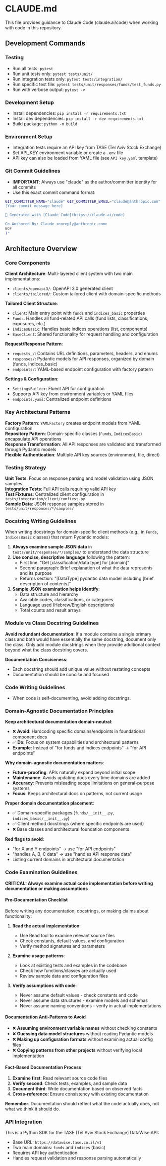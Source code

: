 # CLAUDE.md

This file provides guidance to Claude Code (claude.ai/code) when working with code in this repository.

## Development Commands

### Testing
- Run all tests: `pytest`
- Run unit tests only: `pytest tests/unit/`
- Run integration tests only: `pytest tests/integration/`
- Run specific test file: `pytest tests/unit/responses/funds/test_funds.py`
- Run with verbose output: `pytest -v`

### Development Setup
- Install dependencies: `pip install -r requirements.txt`
- Install dev dependencies: `pip install -r dev-requirements.txt`
- Build package: `python -m build`

### Environment Setup
- Integration tests require an API key from TASE (Tel Aviv Stock Exchange)
- Set API_KEY environment variable or create a `.env` file
- API key can also be loaded from YAML file (see `API key.yaml` template)

### Git Commit Guidelines
- **IMPORTANT**: Always use "claude" as the author/committer identity for all commits
- Use this exact commit command format:
```bash
GIT_COMMITTER_NAME="claude" GIT_COMMITTER_EMAIL="claude@anthropic.com" git commit --author="claude <claude@anthropic.com>" -m "$(cat <<'EOF'
[Your commit message here]

🤖 Generated with [Claude Code](https://claude.ai/code)

Co-Authored-By: Claude <noreply@anthropic.com>
EOF
)"
```

## Architecture Overview

### Core Components

**Client Architecture**: Multi-layered client system with two main implementations:
- `clients/openapi3/`: OpenAPI 3.0 generated client
- `clients/tailored/`: Custom tailored client with domain-specific methods

**Tailored Client Structure**:
- `Client`: Main entry point with `funds` and `indices_basic` properties
- `Funds`: Handles all fund-related API calls (fund lists, classifications, exposures, etc.)
- `IndicesBasic`: Handles basic indices operations (list, components)
- `BaseClient`: Shared functionality for request handling and configuration

**Request/Response Pattern**:
- `requests_/`: Contains URL definitions, parameters, headers, and enums
- `responses/`: Pydantic models for API responses, organized by domain (funds, indices_basic)
- `endpoints/`: YAML-based endpoint configuration with factory pattern

**Settings & Configuration**:
- `SettingsBuilder`: Fluent API for configuration
- Supports API key from environment variables or YAML files
- `endpoints.yaml`: Centralized endpoint definitions

### Key Architectural Patterns

**Factory Pattern**: `YAMLFactory` creates endpoint models from YAML configuration<br>
**Repository Pattern**: Domain-specific classes (`Funds`, `IndicesBasic`) encapsulate API operations<br>
**Response Transformation**: All API responses are validated and transformed through Pydantic models<br>
**Flexible Authentication**: Multiple API key sources (environment, file, direct)

### Testing Strategy

**Unit Tests**: Focus on response parsing and model validation using JSON samples<br>
**Integration Tests**: Full API calls requiring valid API key<br>
**Test Fixtures**: Centralized client configuration in `tests/integration/client/conftest.py`<br>
**Sample Data**: JSON response samples stored in `tests/unit/responses/*/samples/`<br>

### Docstring Writing Guidelines

When writing docstrings for domain-specific client methods (e.g., in `Funds`, `IndicesBasic` classes) that return Pydantic models:

1. **Always examine sample JSON data** in `tests/unit/responses/*/samples/` to understand the data structure
2. **Use concise, descriptive language** following the pattern:
   - First line: "Get [classification/data type] for [domain]"
   - Second paragraph: Brief explanation of what the data represents and its purpose
   - Returns section: "[DataType] pydantic data model including [brief description of contents]"
3. **Sample JSON examination helps identify**:
   - Data structure and hierarchy
   - Available codes, classifications, or categories
   - Language used (Hebrew/English descriptions)
   - Total counts and result arrays

### Module vs Class Docstring Guidelines

**Avoid redundant documentation**: If a module contains a single primary class and both would have essentially the same docstring, document only the class. Only add module docstrings when they provide additional context beyond what the class docstring covers.

**Documentation Conciseness**:
- Each docstring should add unique value without restating concepts
- Documentation should be concise and focused

### Code Writing Guidelines

- When code is self-documenting, avoid adding docstrings.

### Domain-Agnostic Documentation Principles

**Keep architectural documentation domain-neutral**:
- ❌ **Avoid**: Hardcoding specific domains/endpoints in foundational component docs
- ✅ **Do**: Focus on system capabilities and architectural patterns
- **Example**: Instead of "for funds and indices endpoints" → "for API endpoints"

**Why domain-agnostic documentation matters**:
- **Future-proofing**: APIs naturally expand beyond initial scope
- **Maintenance**: Avoids updating docs every time domains are added  
- **Accuracy**: Prevents misleading scope limitations on general-purpose systems
- **Focus**: Keeps architectural docs on patterns, not current usage

**Proper domain documentation placement**:
- ✅ Domain-specific packages (`funds/__init__.py`, `indices_basic/__init__.py`)
- ✅ Client method docstrings (where specific endpoints are used)
- ❌ Base classes and architectural foundation components

**Red flags to avoid**:
- "for X and Y endpoints" → use "for API endpoints"
- "handles A, B, C data" → use "handles API response data" 
- Listing current domains in architectural documentation

### Code Examination Guidelines

**CRITICAL: Always examine actual code implementation before writing documentation or making assumptions**

#### Pre-Documentation Checklist
Before writing any documentation, docstrings, or making claims about functionality:

1. **Read the actual implementation**:
   - Use Read tool to examine relevant source files
   - Check constants, default values, and configuration
   - Verify method signatures and parameters

2. **Examine usage patterns**:
   - Look at existing tests and examples in the codebase
   - Check how functions/classes are actually used
   - Review sample data and configuration files

3. **Verify assumptions with code**:
   - Never assume default values - check constants and code
   - Never assume data structures - examine models and schemas
   - Never assume naming conventions - verify in actual implementations

#### Documentation Anti-Patterns to Avoid
- ❌ **Assuming environment variable names** without checking constants
- ❌ **Guessing data model structures** without reading Pydantic models
- ❌ **Making up configuration formats** without examining actual config files
- ❌ **Copying patterns from other projects** without verifying local implementation

#### Fact-Based Documentation Process
1. **Examine first**: Read relevant source code files
2. **Verify second**: Check tests, examples, and sample data
3. **Document third**: Write documentation based on observed facts
4. **Cross-reference**: Ensure consistency with existing documentation

**Remember**: Documentation should reflect what the code actually does, not what we think it should do.

### API Integration

This is a Python SDK for the TASE (Tel Aviv Stock Exchange) DataWise API:
- Base URL: `https://datawise.tase.co.il/v1`
- Two main domains: `funds` and `indices` (basic)
- Requires API key authentication
- Handles request validation and response parsing automatically